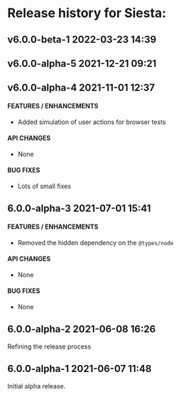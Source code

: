 # Release history for Siesta:

## v6.0.0-beta-1        2022-03-23 14:39

## v6.0.0-alpha-5        2021-12-21 09:21

## v6.0.0-alpha-4        2021-11-01 12:37

#### FEATURES / ENHANCEMENTS

- Added simulation of user actions for browser tests

#### API CHANGES

- None

#### BUG FIXES

- Lots of small fixes


## 6.0.0-alpha-3        2021-07-01 15:41

#### FEATURES / ENHANCEMENTS

- Removed the hidden dependency on the `@types/node`

#### API CHANGES

- None

#### BUG FIXES

- None


## 6.0.0-alpha-2        2021-06-08 16:26

Refining the release process


## 6.0.0-alpha-1        2021-06-07 11:48

Initial alpha release.

